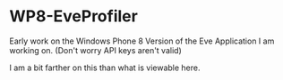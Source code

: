 WP8-EveProfiler
===============

Early work on the Windows Phone 8 Version of the Eve Application I am working on. (Don't worry API keys aren't valid)

I am a bit farther on this than what is viewable here.

